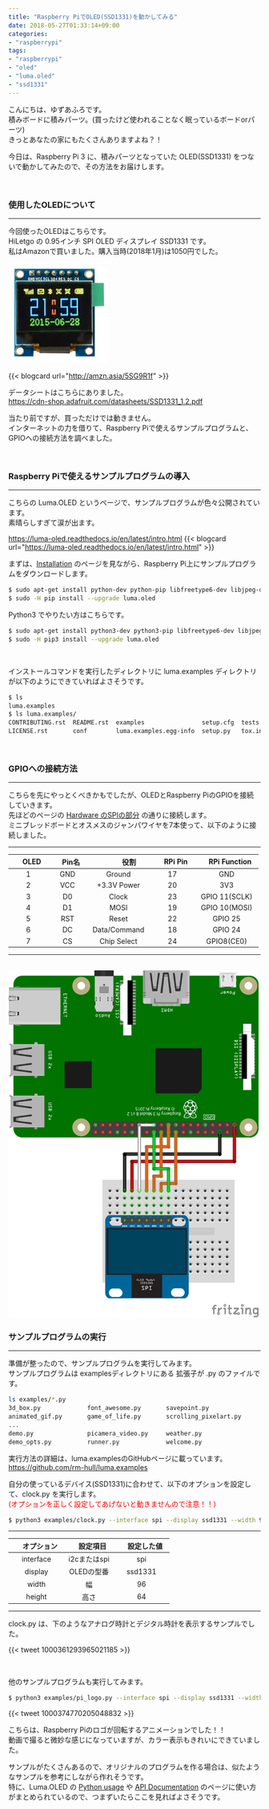 ```yaml
---
title: "Raspberry PiでOLED(SSD1331)を動かしてみる"
date: 2018-05-27T01:33:14+09:00
categories:
- "raspberrypi"
tags:
- "raspberrypi"
- "oled"
- "luma.oled"
- "ssd1331"
---
```


こんにちは、ゆずあふろです。  
積みボードに積みパーツ。(買ったけど使われることなく眠っているボードorパーツ)  
きっとあなたの家にもたくさんありますよね？！

今日は、Raspberry Pi 3 に、積みパーツとなっていた OLED(SSD1331) をつないで動かしてみたので、その方法をお届けします。  

<!--more-->

</br>

### 使用したOLEDについて
---

今回使ったOLEDはこちらです。  
HiLetgo の 0.95インチ SPI OLED ディスプレイ SSD1331 です。  
私はAmazonで買いました。購入当時(2018年1月)は1050円でした。  

<img src="./SSD1331.png" width="200px">

{{< blogcard url="http://amzn.asia/5SG9R1f" >}}

データシートはこちらにありました。  
https://cdn-shop.adafruit.com/datasheets/SSD1331_1.2.pdf

当たり前ですが、買っただけでは動きません。  
インターネットの力を借りて、Raspberry Piで使えるサンプルプログラムと、GPIOへの接続方法を調べました。  

</br>

### Raspberry Piで使えるサンプルプログラムの導入
---

こちらの Luma.OLED というページで、サンプルプログラムが色々公開されています。  
素晴らしすぎて涙が出ます。  

https://luma-oled.readthedocs.io/en/latest/intro.html
{{< blogcard url="https://luma-oled.readthedocs.io/en/latest/intro.html" >}}

まずは、[Installation](https://luma-oled.readthedocs.io/en/latest/install.html) のページを見ながら、Raspberry Pi上にサンプルプログラムをダウンロードします。  

```bash
$ sudo apt-get install python-dev python-pip libfreetype6-dev libjpeg-dev build-essential
$ sudo -H pip install --upgrade luma.oled
```

Python3 でやりたい方はこちらです。

```bash
$ sudo apt-get install python3-dev python3-pip libfreetype6-dev libjpeg-dev build-essential
$ sudo -H pip3 install --upgrade luma.oled
```

</br>

インストールコマンドを実行したディレクトリに luma.examples ディレクトリが以下のようにできていればよさそうです。

```bash
$ ls
luma.examples
$ ls luma.examples/
CONTRIBUTING.rst  README.rst  examples                setup.cfg  tests
LICENSE.rst       conf        luma.examples.egg-info  setup.py   tox.ini
```

</br>

### GPIOへの接続方法
---

こちらを先にやっとくべきかもでしたが、OLEDとRaspberry PiのGPIOを接続していきます。  
先ほどのページの [Hardware のSPIの部分](https://luma-oled.readthedocs.io/en/latest/hardware.html#i2c-vs-spi) の通りに接続します。  
ミニブレッドボードとオスメスのジャンパワイヤを7本使って、以下のように接続しました。  

---
| 　OLED　 | 　Pin名　 | 　　　役割　　　 | 　RPi Pin　 | 　RPi Function　 |
|:--:|:--:|:--:|:--:|:--:|
| 1 | GND | Ground | 17 | GND |
| 2 | VCC | +3.3V Power | 20 | 3V3 |
| 3 | D0 | Clock | 23 | GPIO 11(SCLK) |
| 4 | D1 | MOSI | 19 | GPIO 10(MOSI) |
| 5 | RST | Reset | 22 | GPIO 25 |
| 6 | DC | Data/Command | 18 | GPIO 24 |
| 7 | CS | Chip Select | 24 | GPIO8(CE0) |
---

</br>

<img src="./RPi3_SSD1331_breadboard.png" width="500px">

</br>

### サンプルプログラムの実行
---

準備が整ったので、サンプルプログラムを実行してみます。  
サンプルプログラムは examplesディレクトリにある 拡張子が .py のファイルです。

```bash
ls examples/*.py
3d_box.py             font_awesome.py       savepoint.py
animated_gif.py       game_of_life.py       scrolling_pixelart.py
...
demo.py               picamera_video.py     weather.py
demo_opts.py          runner.py             welcome.py
```


実行方法の詳細は、luma.examplesのGitHubページに載っています。  
https://github.com/rm-hull/luma.examples

自分の使っているデバイス(SSD1331)に合わせて、以下のオプションを設定して、clock.py を実行します。  
<span style="color: red; ">(オプションを正しく設定してあげないと動きませんので注意！！)</span>

```bash
$ python3 examples/clock.py --interface spi --display ssd1331 --width 96 --height 64
```

---
| 　オプション　 | 　設定項目　 | 　設定した値　 |
|:--:|:--:|:--:|
| interface | i2cまたはspi | spi |
| display | OLEDの型番 | ssd1331 |
| width | 幅 | 96 |
| height | 高さ | 64 |
---

clock.py は、下のようなアナログ時計とデジタル時計を表示するサンプルでした。


{{< tweet 1000361293965021185 >}}

</br>

他のサンプルプログラムも実行してみます。

```bash
$ python3 examples/pi_logo.py --interface spi --display ssd1331 --width 96 --height 64
```

{{< tweet 1000374770205048832 >}}

こちらは、Raspberry Piのロゴが回転するアニメーションでした！！  
動画で撮ると微妙な感じになっていますが、カラー表示もきれいにできていました。  

サンプルがたくさんあるので、オリジナルのプログラムを作る場合は、似たようなサンプルを参考にしながら作れそうです。  
特に、Luma.OLED の [Python usage](https://luma-oled.readthedocs.io/en/latest/python-usage.html) や [API Documentation](https://luma-oled.readthedocs.io/en/latest/api-documentation.html) のページに使い方がまとめられているので、つまずいたらここを見ればよさそうです。
